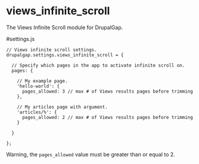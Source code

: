 # views_infinite_scroll
The Views Infinite Scroll module for DrupalGap.

#settings.js
```
// Views infinite scroll settings.
drupalgap.settings.views_infinite_scroll = {

  // Specify which pages in the app to activate infinite scroll on.
  pages: {

    // My example page.
    'hello-world': {
      pages_allowed: 3 // max # of Views results pages before trimming
    },

    // My articles page with argument.
    'articles/%': {
      pages_allowed: 2 // max # of Views results pages before trimming
    }

  }

};

```

Warning, the `pages_allowed` value must be greater than or equal to 2.

